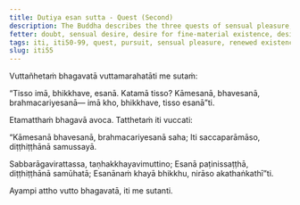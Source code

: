 ```yaml
---
title: Dutiya esan sutta - Quest (Second)
description: The Buddha describes the three quests of sensual pleasure, renewed existence, and spiritual life as the result of holding tight to the thought 'This is the truth' and the accumulation of bases for views.
fetter: doubt, sensual desire, desire for fine-material existence, desire for immaterial existence, ignorance
tags: iti, iti50-99, quest, pursuit, sensual pleasure, renewed existence, spiritual life, cessation, cease, desireless, fulfilled, without doubt, buddha
slug: iti55
---
```


Vuttañhetaṁ bhagavatā vuttamarahatāti me sutaṁ:

“Tisso imā, bhikkhave, esanā. Katamā tisso? Kāmesanā, bhavesanā, brahmacariyesanā— imā kho, bhikkhave, tisso esanā”ti.

Etamatthaṁ bhagavā avoca. Tatthetaṁ iti vuccati:

“Kāmesanā bhavesanā,
brahmacariyesanā saha;
Iti saccaparāmāso,
diṭṭhiṭṭhānā samussayā.

Sabbarāgavirattassa,
taṇhakkhayavimuttino;
Esanā paṭinissaṭṭhā,
diṭṭhiṭṭhānā samūhatā;
Esanānaṁ khayā bhikkhu,
nirāso akathaṅkathī”ti.

Ayampi attho vutto bhagavatā, iti me sutanti.
